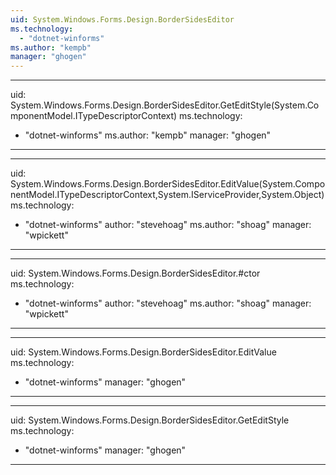 ```yaml
---
uid: System.Windows.Forms.Design.BorderSidesEditor
ms.technology: 
  - "dotnet-winforms"
ms.author: "kempb"
manager: "ghogen"
---
```


---
uid: System.Windows.Forms.Design.BorderSidesEditor.GetEditStyle(System.ComponentModel.ITypeDescriptorContext)
ms.technology: 
  - "dotnet-winforms"
ms.author: "kempb"
manager: "ghogen"
---

---
uid: System.Windows.Forms.Design.BorderSidesEditor.EditValue(System.ComponentModel.ITypeDescriptorContext,System.IServiceProvider,System.Object)
ms.technology: 
  - "dotnet-winforms"
author: "stevehoag"
ms.author: "shoag"
manager: "wpickett"
---

---
uid: System.Windows.Forms.Design.BorderSidesEditor.#ctor
ms.technology: 
  - "dotnet-winforms"
author: "stevehoag"
ms.author: "shoag"
manager: "wpickett"
---

---
uid: System.Windows.Forms.Design.BorderSidesEditor.EditValue
ms.technology: 
  - "dotnet-winforms"
manager: "ghogen"
---

---
uid: System.Windows.Forms.Design.BorderSidesEditor.GetEditStyle
ms.technology: 
  - "dotnet-winforms"
manager: "ghogen"
---
